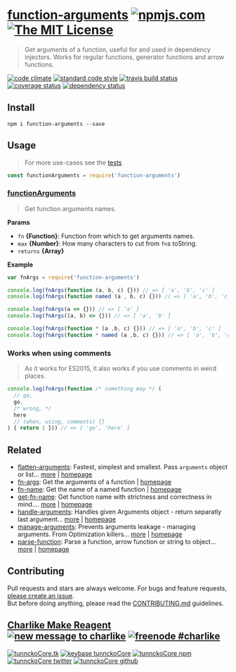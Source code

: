 # [function-arguments][author-www-url] [![npmjs.com][npmjs-img]][npmjs-url] [![The MIT License][license-img]][license-url] 

> Get arguments of a function, useful for and used in dependency injectors. Works for regular functions, generator functions and arrow functions.

[![code climate][codeclimate-img]][codeclimate-url] [![standard code style][standard-img]][standard-url] [![travis build status][travis-img]][travis-url] [![coverage status][coveralls-img]][coveralls-url] [![dependency status][david-img]][david-url]

## Install
```
npm i function-arguments --save
```

## Usage
> For more use-cases see the [tests](./test.js)

```js
const functionArguments = require('function-arguments')
```

### [functionArguments](index.js#L34)
> Get function arguments names.

**Params**

* `fn` **{Function}**: Function from which to get arguments names.    
* `max` **{Number}**: How many characters to cut from `fn`s toString.    
* `returns` **{Array}**  

**Example**

```js
var fnArgs = require('function-arguments')

console.log(fnArgs(function (a, b, c) {})) // => [ 'a', 'b', 'c' ]
console.log(fnArgs(function named (a , b, c) {})) // => [ 'a', 'b', 'c' ]

console.log(fnArgs(a => {})) // => [ 'a' ]
console.log(fnArgs((a, b) => {})) // => [ 'a', 'b' ]

console.log(fnArgs(function * (a ,b, c) {})) // => [ 'a', 'b', 'c' ]
console.log(fnArgs(function * named (a ,b, c) {})) // => [ 'a', 'b', 'c' ]
```

### Works when using comments
> As it works for ES2015, it also works if you use comments in weird places.

```js
console.log(fnArgs(function /* something may */ (
  // go,
  go,
  /* wrong, */
  here
  // (when, using, comments) {}
) { return 1 })) // => [ 'go', 'here' ]
```

## Related
* [flatten-arguments](https://www.npmjs.com/package/flatten-arguments): Fastest, simplest and smallest. Pass `arguments` object or list… [more](https://www.npmjs.com/package/flatten-arguments) | [homepage](https://github.com/tunnckocore/flatten-arguments)
* [fn-args](https://www.npmjs.com/package/fn-args): Get the arguments of a function | [homepage](https://github.com/sindresorhus/fn-args)
* [fn-name](https://www.npmjs.com/package/fn-name): Get the name of a named function | [homepage](https://github.com/sindresorhus/fn-name)
* [get-fn-name](https://www.npmjs.com/package/get-fn-name): Get function name with strictness and correctness in mind.… [more](https://www.npmjs.com/package/get-fn-name) | [homepage](https://github.com/tunnckocore/get-fn-name)
* [handle-arguments](https://www.npmjs.com/package/handle-arguments): Handles given Arguments object - return separatly last argument… [more](https://www.npmjs.com/package/handle-arguments) | [homepage](https://github.com/hybridables/handle-arguments)
* [manage-arguments](https://www.npmjs.com/package/manage-arguments): Prevents arguments leakage - managing arguments. From Optimization killers… [more](https://www.npmjs.com/package/manage-arguments) | [homepage](https://github.com/tunnckocore/manage-arguments)
* [parse-function](https://www.npmjs.com/package/parse-function): Parse a function, arrow function or string to object… [more](https://www.npmjs.com/package/parse-function) | [homepage](https://github.com/tunnckocore/parse-function)

## Contributing
Pull requests and stars are always welcome. For bugs and feature requests, [please create an issue](https://github.com/tunnckoCore/function-arguments/issues/new).  
But before doing anything, please read the [CONTRIBUTING.md](./CONTRIBUTING.md) guidelines.

## [Charlike Make Reagent](http://j.mp/1stW47C) [![new message to charlike][new-message-img]][new-message-url] [![freenode #charlike][freenode-img]][freenode-url]

[![tunnckoCore.tk][author-www-img]][author-www-url] [![keybase tunnckoCore][keybase-img]][keybase-url] [![tunnckoCore npm][author-npm-img]][author-npm-url] [![tunnckoCore twitter][author-twitter-img]][author-twitter-url] [![tunnckoCore github][author-github-img]][author-github-url]

[arr-map]: https://github.com/jonschlinkert/arr-map

[npmjs-url]: https://www.npmjs.com/package/function-arguments
[npmjs-img]: https://img.shields.io/npm/v/function-arguments.svg?label=function-arguments

[license-url]: https://github.com/tunnckoCore/function-arguments/blob/master/LICENSE
[license-img]: https://img.shields.io/badge/license-MIT-blue.svg

[codeclimate-url]: https://codeclimate.com/github/tunnckoCore/function-arguments
[codeclimate-img]: https://img.shields.io/codeclimate/github/tunnckoCore/function-arguments.svg

[travis-url]: https://travis-ci.org/tunnckoCore/function-arguments
[travis-img]: https://img.shields.io/travis/tunnckoCore/function-arguments/master.svg

[coveralls-url]: https://coveralls.io/r/tunnckoCore/function-arguments
[coveralls-img]: https://img.shields.io/coveralls/tunnckoCore/function-arguments.svg

[david-url]: https://david-dm.org/tunnckoCore/function-arguments
[david-img]: https://img.shields.io/david/tunnckoCore/function-arguments.svg

[standard-url]: https://github.com/feross/standard
[standard-img]: https://img.shields.io/badge/code%20style-standard-brightgreen.svg

[author-www-url]: http://www.tunnckocore.tk
[author-www-img]: https://img.shields.io/badge/www-tunnckocore.tk-fe7d37.svg

[keybase-url]: https://keybase.io/tunnckocore
[keybase-img]: https://img.shields.io/badge/keybase-tunnckocore-8a7967.svg

[author-npm-url]: https://www.npmjs.com/~tunnckocore
[author-npm-img]: https://img.shields.io/badge/npm-~tunnckocore-cb3837.svg

[author-twitter-url]: https://twitter.com/tunnckoCore
[author-twitter-img]: https://img.shields.io/badge/twitter-@tunnckoCore-55acee.svg

[author-github-url]: https://github.com/tunnckoCore
[author-github-img]: https://img.shields.io/badge/github-@tunnckoCore-4183c4.svg

[freenode-url]: http://webchat.freenode.net/?channels=charlike
[freenode-img]: https://img.shields.io/badge/freenode-%23charlike-5654a4.svg

[new-message-url]: https://github.com/tunnckoCore/ama
[new-message-img]: https://img.shields.io/badge/ask%20me-anything-green.svg

